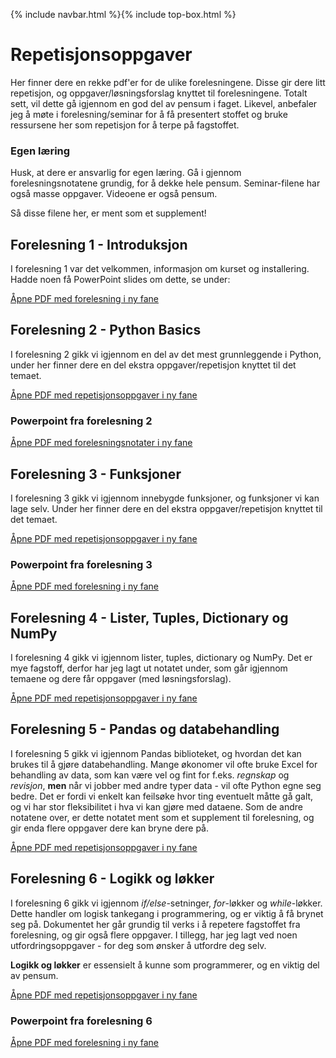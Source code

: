 {% include navbar.html %}{% include top-box.html %}
# Repetisjonsoppgaver
Her finner dere en rekke pdf'er for de ulike forelesningene. Disse gir dere litt repetisjon, og oppgaver/løsningsforslag knyttet til forelesningene.
Totalt sett, vil dette gå igjennom en god del av pensum i faget. Likevel, anbefaler jeg å møte i forelesning/seminar for å få presentert stoffet og bruke ressursene her som repetisjon for å terpe på fagstoffet.

### Egen læring
Husk, at dere er ansvarlig for egen læring. Gå i gjennom forelesningsnotatene grundig, for å dekke hele pensum. Seminar-filene har også masse oppgaver. 
Videoene er også pensum.

Så disse filene her, er ment som et supplement!

## **Forelesning 1 - Introduksjon**
I forelesning 1 var det velkommen, informasjon om kurset og installering. Hadde noen få PowerPoint slides om dette, se under:
<p><a href="oppgaver/Forelesning1_BED1304.pdf" target="_blank">Åpne PDF med forelesning i ny fane</a></p>

## **Forelesning 2 - Python Basics**
I forelesning 2 gikk vi igjennom en del av det mest grunnleggende i Python, under her finner dere en del ekstra oppgaver/repetisjon knyttet til det temaet.

<!-- Valgfritt: lenke for å åpne PDF i ny fane -->
<p><a href="oppgaver/PythonBasicsRepetisjon.pdf" target="_blank">Åpne PDF med repetisjonsoppgaver i ny fane</a></p>

### Powerpoint fra forelesning 2
<p><a href="oppgaver/Forelesning2_BED1304.pdf" target="_blank">Åpne PDF med forelesningsnotater i ny fane</a></p>

## **Forelesning 3 - Funksjoner**
I forelesning 3 gikk vi igjennom innebygde funksjoner, og funksjoner vi kan lage selv. Under her finner dere en del ekstra oppgaver/repetisjon knyttet til det temaet.

<!-- Valgfritt: lenke for å åpne PDF i ny fane -->
<p><a href="oppgaver/FunksjonerRepetisjon.pdf" target="_blank">Åpne PDF med repetisjonsoppgaver i ny fane</a></p>

### Powerpoint fra forelesning 3
<p><a href="oppgaver/Forelesning3_BED1304.pdf" target="_blank">Åpne PDF med forelesning i ny fane</a></p>

## **Forelesning 4 - Lister, Tuples, Dictionary og NumPy**
I forelesning 4 gikk vi igjennom lister, tuples, dictionary og NumPy. Det er mye fagstoff, derfor har jeg lagt ut notatet under, som går igjennom temaene og dere får oppgaver (med løsningsforslag). 

<!-- Valgfritt: lenke for å åpne PDF i ny fane -->
<p><a href="oppgaver/ListerNumpyRepetisjon.pdf" target="_blank">Åpne PDF med repetisjonsoppgaver i ny fane</a></p>

## **Forelesning 5 - Pandas og databehandling**
I forelesning 5 gikk vi igjennom Pandas biblioteket, og hvordan det kan brukes til å gjøre databehandling. Mange økonomer vil ofte bruke Excel for behandling av data, som kan være vel og fint for f.eks. *regnskap* og *revisjon*, **men** når vi jobber med andre typer data - vil ofte Python egne seg bedre. Det er fordi vi enkelt kan feilsøke hvor ting eventuelt måtte gå galt, og vi har stor fleksibilitet i hva vi kan gjøre med dataene. Som de andre notatene over, er dette notatet ment som et supplement til forelesning, og gir enda flere oppgaver dere kan bryne dere på. 

<!-- Valgfritt: lenke for å åpne PDF i ny fane -->
<p><a href="oppgaver/PandasRepetisjon.pdf" target="_blank">Åpne PDF med repetisjonsoppgaver i ny fane</a></p>

## **Forelesning 6 - Logikk og løkker**
I forelesning 6 gikk vi igjennom *if/else*-setninger, *for*-løkker og *while*-løkker. Dette handler om logisk tankegang i programmering, og er viktig å få brynet seg på.
Dokumentet her går grundig til verks i å repetere fagstoffet fra forelesning, og gir også flere oppgaver. I tillegg, har jeg lagt ved noen utfordringsoppgaver - for deg som ønsker å utfordre deg selv.

**Logikk og løkker** er essensielt å kunne som programmerer, og en viktig del av pensum. 

<!-- Valgfritt: lenke for å åpne PDF i ny fane -->
<p><a href="oppgaver/LogikkRepetisjon.pdf" target="_blank">Åpne PDF med repetisjonsoppgaver i ny fane</a></p>

### Powerpoint fra forelesning 6
<p><a href="oppgaver/Forelesning6_BED1304.pdf" target="_blank">Åpne PDF med forelesning i ny fane</a></p>
